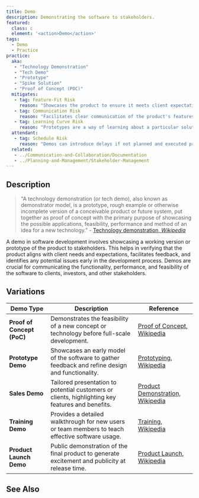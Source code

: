 ```yaml
---
title: Demo
description: Demonstrating the software to stakeholders.
featured: 
  class: c
  element: '<action>Demo</action>'
tags: 
  - Demo
  - Practice
practice:
  aka: 
   - "Technology Demonstration"
   - "Tech Demo"
   - "Prototype"
   - "Spike Solution"
   - "Proof of Concept (POC)"
  mitigates:
   - tag: Feature-Fit Risk
     reason: "Showcases the product to ensure it meets client expectations and needs."
   - tag: Communication Risk
     reason: "Facilitates clear communication of the product's features and benefits to stakeholders."
   - tag: Learning Curve Risk
     reason: "Prototypes are a way of learning about a particular solution to a problem."
  attendant:
   - tag: Schedule Risk
     reason: "Demos can introduce delays if not planned and executed properly."
  related:
   - ../Communication-and-Collaboration/Documentation
   - ../Planning-and-Management/Stakeholder-Management
---
```


<PracticeIntro details={frontMatter} /> 

## Description

> "A technology demonstration (or tech demo), also known as demonstrator model, is a prototype, rough example or otherwise incomplete version of a conceivable product or future system, put together as proof of concept with the primary purpose of showcasing the possible applications, feasibility, performance and method of an idea for a new technology." - [Technology demonstration, _Wikipedia_](https://en.wikipedia.org/wiki/Technology_demonstration)

A demo in software development involves showcasing a working version or prototype of the product to stakeholders. This helps in verifying that the product aligns with client needs and expectations, facilitates feedback, and identifies any potential issues early in the development process. Demos are crucial for communicating the functionality, performance, and feasibility of the software to clients, investors, and other stakeholders.

## Variations

| **Demo Type**            | **Description**                                                                                       | **Reference** |
|--------------------------|-------------------------------------------------------------------------------------------------------|---------------|
| **Proof of Concept (PoC)** | Demonstrates the feasibility of a new concept or technology before full-scale development.             | [Proof of Concept, Wikipedia](https://en.wikipedia.org/wiki/Proof_of_concept) |
| **Prototype Demo**       | Showcases an early model of the software to gather feedback and refine design and functionality.       | [Prototyping, Wikipedia](https://en.wikipedia.org/wiki/Prototyping) |
| **Sales Demo**           | Tailored presentation to potential customers or clients, highlighting key features and benefits.       | [Product Demonstration, Wikipedia](https://en.wikipedia.org/wiki/Demonstration_(marketing)) |
| **Training Demo**        | Provides a detailed walkthrough for new users or team members to teach effective software usage.       | [Training, Wikipedia](https://en.wikipedia.org/wiki/Training) |
| **Product Launch Demo**  | Public demonstration of the final product to generate excitement and publicity at release time.        | [Product Launch, Wikipedia](https://en.wikipedia.org/wiki/Product_launch) |

## See Also

<TagList tag="Demo" />
